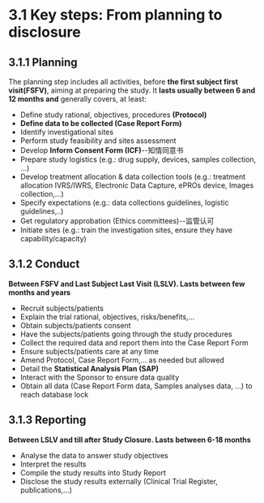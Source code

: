 # 3.1 Key steps: From planning to disclosure

## 3.1.1 Planning

The planning step includes all activities, before **the first subject first visit\(FSFV\)**, aiming at preparing the study. It **lasts usually between 6 and 12 months and** generally covers, at least:

* Define study rational, objectives, procedures **\(Protocol\)**
* **Define data to be collected \(Case Report Form\)**
* Identify investigational sites
* Perform study feasibility and sites assessment
* Develop **Inform Consent Form \(ICF\)**--知情同意书
* Prepare study logistics \(e.g.: drug supply, devices, samples collection, …\)
* Develop treatment allocation & data collection tools \(e.g.: treatment allocation IVRS/IWRS, Electronic Data Capture, ePROs device, Images collection,…\)
* Specify expectations \(e.g.: data collections guidelines, logistic guidelines,..\)
* Get regulatory approbation \(Ethics committees\)--监管认可
* Initiate sites \(e.g.: train the investigation sites, ensure they have capability/capacity\)

## 3.1.2 Conduct

**Between FSFV and Last Subject Last Visit \(LSLV\). Lasts between few months and years**

* Recruit subjects/patients
* Explain the trial rational, objectives, risks/benefits,…
* Obtain subjects/patients consent
* Have the subjects/patients going through the study procedures
* Collect the required data and report them into the Case Report Form
* Ensure subjects/patients care at any time
* Amend Protocol, Case Report Form,… as needed but allowed
* Detail the **Statistical Analysis Plan \(SAP\)**
* Interact with the Sponsor to ensure data quality
* Obtain all data \(Case Report Form data, Samples analyses data, …\) to reach database lock

## 3.1.3 Reporting

**Between LSLV and till after Study Closure. Lasts between 6-18 months**

* Analyse the data to answer study objectives
* Interpret the results
* Compile the study results into Study Report
* Disclose the study results externally \(Clinical Trial Register, publications,…\)

